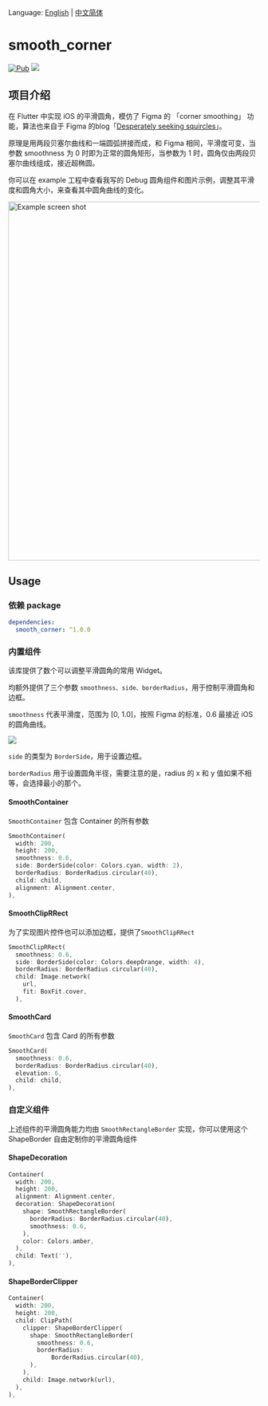 Language: [English](README.md) | [中文简体](README_CN.md)

# smooth_corner

[![Pub](https://img.shields.io/badge/pub-1.1.0-blue?style=flat-square)](https://pub.dev/packages/smooth_corner) ![](https://img.shields.io/badge/platform-flutter%7Cflutter--web-red?style=flat-square)

## 项目介绍

在 Flutter 中实现 iOS 的平滑圆角，模仿了 Figma 的 「corner smoothing」 功能，算法也来自于 Figma 的blog「[Desperately seeking squircles](https://www.figma.com/blog/desperately-seeking-squircles/)」。

原理是用两段贝塞尔曲线和一端圆弧拼接而成，和 Figma 相同，平滑度可变，当参数 smoothness 为 0 时即为正常的圆角矩形，当参数为 1 时，圆角仅由两段贝塞尔曲线组成，接近超椭圆。

你可以在 example 工程中查看我写的 Debug 圆角组件和图片示例，调整其平滑度和圆角大小，来查看其中圆角曲线的变化。

<img width="720" alt="Example screen shot" src="https://user-images.githubusercontent.com/17538852/148490341-82821630-e4e7-4858-862d-d74049bd4002.png">



## Usage



### 依赖 package

```yaml
dependencies:
  smooth_corner: ^1.0.0
```


### 内置组件

该库提供了数个可以调整平滑圆角的常用 Widget。

均额外提供了三个参数 `smoothness、side、borderRadius`，用于控制平滑圆角和边框。

`smoothness` 代表平滑度，范围为 [0, 1.0]，按照 Figma 的标准，0.6 最接近 iOS 的圆角曲线。

![](https://user-images.githubusercontent.com/17538852/148515898-79b29e88-c709-481c-b326-2ff92246cfa2.png)

`side` 的类型为 `BorderSide`，用于设置边框。

`borderRadius` 用于设置圆角半径，需要注意的是，radius 的 x 和 y 值如果不相等，会选择最小的那个。



#### SmoothContainer

`SmoothContainer` 包含 Container 的所有参数

```dart
SmoothContainer(
  width: 200,
  height: 200,
  smoothness: 0.6,
  side: BorderSide(color: Colors.cyan, width: 2),
  borderRadius: BorderRadius.circular(40),
  child: child,
  alignment: Alignment.center,
),
```



#### SmoothClipRRect

为了实现图片控件也可以添加边框，提供了`SmoothClipRRect`
```dart
SmoothClipRRect(
  smoothness: 0.6,
  side: BorderSide(color: Colors.deepOrange, width: 4),
  borderRadius: BorderRadius.circular(40),
  child: Image.network(
    url,
    fit: BoxFit.cover,
  ),
```



#### SmoothCard

`SmoothCard` 包含 Card 的所有参数

```dart
SmoothCard(
  smoothness: 0.6,
  borderRadius: BorderRadius.circular(40),
  elevation: 6,
  child: child,
),
```



### 自定义组件

上述组件的平滑圆角能力均由 `SmoothRectangleBorder` 实现，你可以使用这个 ShapeBorder 自由定制你的平滑圆角组件

#### ShapeDecoration

```dart
Container(
  width: 200,
  height: 200,
  alignment: Alignment.center,
  decoration: ShapeDecoration(
    shape: SmoothRectangleBorder(
      borderRadius: BorderRadius.circular(40),
      smoothness: 0.6,
    ),
    color: Colors.amber,
  ),
  child: Text(''),
),
```

#### ShapeBorderClipper

```dart
Container(
  width: 200,
  height: 200,
  child: ClipPath(
    clipper: ShapeBorderClipper(
      shape: SmoothRectangleBorder(
        smoothness: 0.6,
        borderRadius:
            BorderRadius.circular(40),
      ),
    ),
    child: Image.network(url),
  ),
),
```
